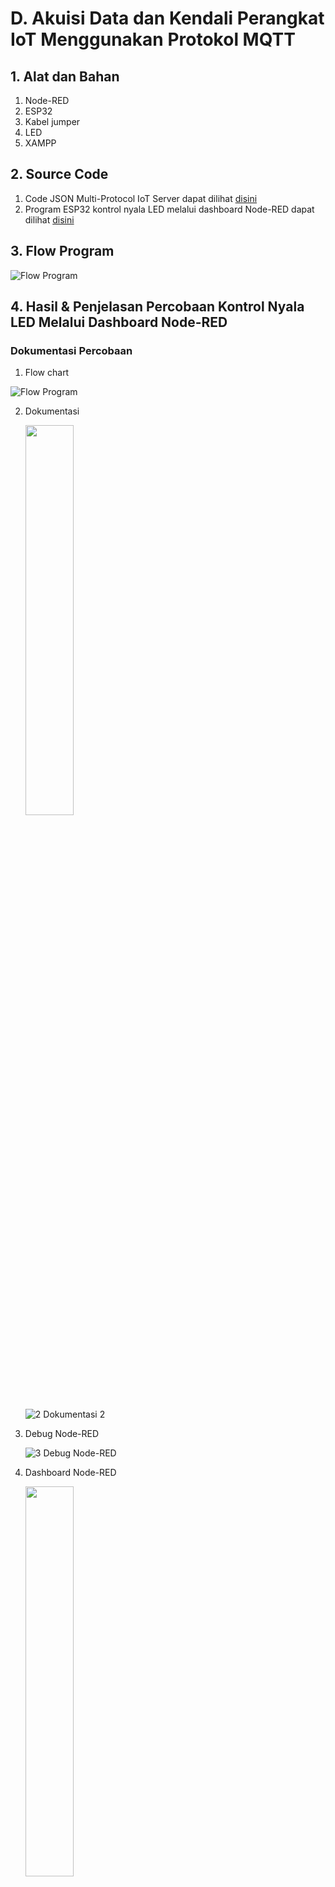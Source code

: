 # D. Akuisi Data dan Kendali Perangkat IoT Menggunakan Protokol MQTT
   
## 1. Alat dan Bahan
1. Node-RED
2. ESP32
3. Kabel jumper
4. LED
5. XAMPP

## 2. Source Code

1. Code JSON Multi-Protocol IoT Server dapat dilihat <a href="https://github.com/deaprasasti/Jobsheet-Embedded/blob/master/Jobsheet%204/B.%20Transmisi%20Data%20Menggunakan%20Protokol%20HTTP/flow%20program%20Multi-Protocol%20IoT.json">disini</a>
2. Program ESP32 kontrol nyala LED melalui dashboard Node-RED dapat dilihat <a href="https://github.com/ArthZ01/System-Embedded/blob/b8f1c77de04d6231e3d0e72cec4f011593525534/Jobsheet%204/D.%20Akuisi%20Data%20dan%20Kendali%20Perangkat%20IoT%20Menggunakan%20Protokol%20MQTT/akuisisi/akuisisi.ino">disini</a>

## 3. Flow Program

![Flow Program](https://github.com/ArthZ01/System-Embedded/assets/91934953/8481c937-042b-4cde-918c-9d1004649e05)

## 4. Hasil & Penjelasan Percobaan Kontrol Nyala LED Melalui Dashboard Node-RED
### Dokumentasi Percobaan

1. Flow chart 
   
  ![Flow Program](https://github.com/ArthZ01/System-Embedded/assets/91934953/8481c937-042b-4cde-918c-9d1004649e05)

2. Dokumentasi
   
   <img src="https://github.com/deaprasasti/Jobsheet-Embedded/assets/153251202/c75e2902-0155-4ad6-b519-40f007e1ec9e" width=40% height=40%>   
     
   ![2  Dokumentasi 2](https://github.com/deaprasasti/Jobsheet-Embedded/assets/153251202/0e1f35d6-fef7-429d-8169-558591cfa855)


3. Debug Node-RED
   
   ![3  Debug Node-RED](https://github.com/deaprasasti/Jobsheet-Embedded/assets/153251202/6de5bdaf-5eb8-41ce-9c89-696c6dc054ca)


   
4. Dashboard Node-RED

   <img src="https://github.com/ArthZ01/System-Embedded/assets/91934953/c179e801-3906-4354-bca0-46056192e4b9" width=40% height=40%>
   
### Kode
<img src="https://github.com/ArthZ01/System-Embedded/assets/91934953/ac83a5a1-23e9-4a73-91e6-92d48ff74e64" height=1000rem>

### Pembahasan
1. Bagian Awal:
   * Memasukkan library yang diperlukan:
     * `WiFi.h` untuk mengakses fungsi Wi-Fi.
     * `Adafruit_MQTT.h` dan `Adafruit_MQTT_Client.h` untuk komunikasi MQTT dengan server Adafruit IO.
   * Deklarasi variabel:
     *`WLAN_SSID`, `WLAN_PASS`, `AIO_SERVER`, `AIO_SERVERPORT`, `AIO_USERNAME`, dan `AIO_KEY` untuk konfigurasi koneksi Wi-Fi dan MQTT.
     * `output` untuk menyimpan pin output yang akan dikendalikan.
     * `client` untuk membuat koneksi TCP/IP ke server MQTT.
     * `mqtt` untuk komunikasi MQTT.
     * `led` untuk berlangganan topic "led" pada server MQTT.

2. Fungsi `setup()`:
   * Menginisialisasi Serial Monitor untuk menampilkan pesan.
   * Mengatur pin 2 sebagai output.
   * Menghubungkan board Arduino ke jaringan Wi-Fi.
   * Menampilkan informasi IP Address yang didapatkan oleh board Arduino.
   * Berlangganan topic "led" pada server MQTT.
     
3. Fungsi `loop()`:
   * Mencoba menghubungkan board Arduino ke server MQTT jika belum terhubung.
   * Membaca pesan yang diterima dari topic yang dilanggan setiap 5 detik.
   * Jika pesan diterima dari topic "led":
     * Menampilkan nilai pesan yang diterima.
     * Jika nilai pesan adalah "1", menyalakan LED pada pin 2.
     * Jika nilai pesan bukan "1", mematikan LED pada pin 2.

4. Fungsi `MQTT_connect()`:
   * Mencoba menghubungkan board Arduino ke server MQTT.
   * Jika gagal, mencoba kembali hingga maksimal 3 kali dengan jeda 5 detik.
   * Jika gagal terhubung setelah 3 kali, menghentikan program.
     
Catatan:
   * Kode ini menggunakan protokol MQTT untuk mengendalikan perangkat IoT (dalam hal ini, menyalakan dan mematikan LED) dari jarak jauh melalui server Adafruit IO.
   * Server MQTT yang digunakan adalah `io.adafruit.com`.
   * Kode ini dapat dimodifikasi untuk mengendalikan berbagai macam perangkat IoT lainnya.
